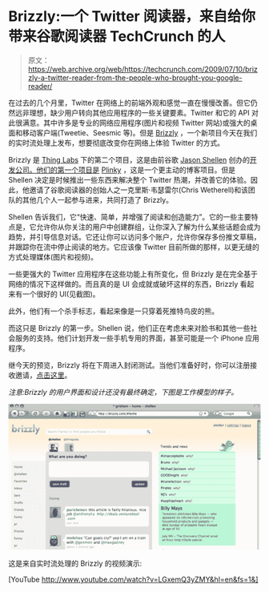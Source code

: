 # Brizzly:一个 Twitter 阅读器，来自给你带来谷歌阅读器 TechCrunch 的人

> 原文：<https://web.archive.org/web/https://techcrunch.com/2009/07/10/brizzly-a-twitter-reader-from-the-people-who-brought-you-google-reader/>

在过去的几个月里，Twitter 在网络上的前端外观和感觉一直在慢慢改善。但它仍然远非理想，缺少用户转向其他应用程序的一些关键要素。Twitter 和它的 API 对此很满意。其中许多是专业的网络应用程序(图片和视频 Twitter 网站)或强大的桌面和移动客户端(Tweetie、Seesmic 等)。但是 [Brizzly](https://web.archive.org/web/20230125114943/http://brizzly.com/) ，一个新项目今天在我们的实时流处理上发布，想要彻底改变你在网络上体验 Twitter 的方式。

Brizzly 是 [Thing Labs](https://web.archive.org/web/20230125114943/http://www.thinglabs.com/) 下的第二个项目，这是由前谷歌 [Jason Shellen](https://web.archive.org/web/20230125114943/http://www.crunchbase.com/person/jason-shellen) 创办的[开发公司。他们的第一个项目是](https://web.archive.org/web/20230125114943/http://techcrunch.com/2009/06/11/thing-labs-we-had-plinky-now-we-have-the-brain/) [Plinky](https://web.archive.org/web/20230125114943/http://plinky.com/) ，这是一个更主动的博客项目。但是 Shellen 决定是时候推出一些东西来解决整个 Twitter 热潮，并改善它的体验。因此，他邀请了谷歌阅读器的创始人之一克里斯·韦瑟雷尔(Chris Wetherell)和该团队的其他几个人一起参与进来，共同打造了 Brizzly。

Shellen 告诉我们，它“快速、简单，并增强了阅读和创造能力”。它的一些主要特点是，它允许你从你关注的用户中创建群组，让你深入了解为什么某些话题会成为趋势，并引导信息对话。它还让你可以访问多个账户，允许你保存多份推文草稿，并跟踪你在流中停止阅读的地方。它应该像 Twitter 目前所做的那样，以更无缝的方式处理媒体(图片和视频)。

一些更强大的 Twitter 应用程序在这些功能上有所变化，但 Brizzly 是在完全基于网络的情况下这样做的。而且真的是 UI 会成就或破坏这样的东西，Brizzly 看起来有一个很好的 UI(见截图)。

此外，他们有一个杀手标志，看起来像是一只穿着死推特鸟皮的熊。

而这只是 Brizzly 的第一步。Shellen 说，他们正在考虑未来对脸书和其他一些社会服务的支持。他们计划开发一些手机专用的界面，甚至可能是一个 iPhone 应用程序。

继今天的预览，Brizzly 将在下周进入封闭测试。当他们准备好时，你可以注册接收邀请，[点击这里](https://web.archive.org/web/20230125114943/http://www.brizzly.com/)。

*注意:Brizzly 的用户界面和设计还没有最终确定，下图是工作模型的样子。*

![picture-92](img/1b92bf6a9d8dd4d152bf4785dc426afc.png "picture-92")

这是来自实时流处理的 Brizzly 的视频演示:

[YouTube http://www.youtube.com/watch?v=LGxemQ3yZMY&hl=en&fs=1&]